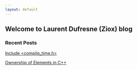 ```yaml
---
layout: default
---
```


## Welcome to Laurent Dufresne (Ziox) blog


### Recent Posts
[Include \<compile_time.h\>](_posts/2019-04-20-Include-Compile-Time.md)

[Ownership of Elements in C++](_posts/2018-12-22-Ownership-of-Elements.md)
